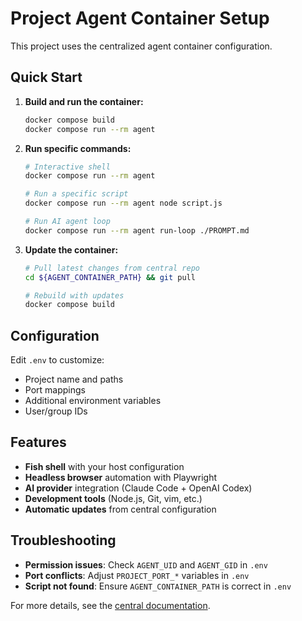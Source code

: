 # Project Agent Container Setup

This project uses the centralized agent container configuration.

## Quick Start

1. **Build and run the container:**
   ```bash
   docker compose build
   docker compose run --rm agent
   ```

2. **Run specific commands:**
   ```bash
   # Interactive shell
   docker compose run --rm agent
   
   # Run a specific script
   docker compose run --rm agent node script.js
   
   # Run AI agent loop
   docker compose run --rm agent run-loop ./PROMPT.md
   ```

3. **Update the container:**
   ```bash
   # Pull latest changes from central repo
   cd ${AGENT_CONTAINER_PATH} && git pull
   
   # Rebuild with updates
   docker compose build
   ```

## Configuration

Edit `.env` to customize:
- Project name and paths
- Port mappings
- Additional environment variables
- User/group IDs

## Features

- **Fish shell** with your host configuration
- **Headless browser** automation with Playwright
- **AI provider** integration (Claude Code + OpenAI Codex)
- **Development tools** (Node.js, Git, vim, etc.)
- **Automatic updates** from central configuration

## Troubleshooting

- **Permission issues**: Check `AGENT_UID` and `AGENT_GID` in `.env`
- **Port conflicts**: Adjust `PROJECT_PORT_*` variables in `.env`
- **Script not found**: Ensure `AGENT_CONTAINER_PATH` is correct in `.env`

For more details, see the [central documentation](../../README.md).
